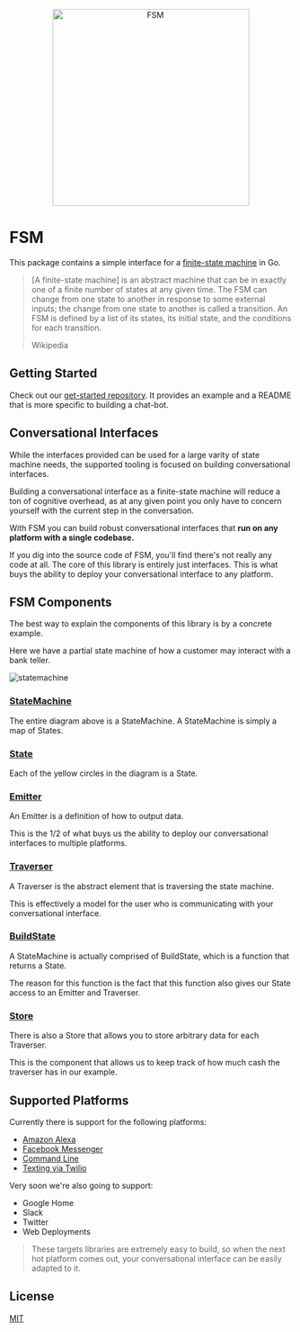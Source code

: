 <a href="https://github.com/fsm"><p align="center"><img src="https://user-images.githubusercontent.com/2105067/35464215-a014d512-02a9-11e8-8913-63a066f6064e.png" alt="FSM" width="350px" align="center;"/></p></a>

# FSM

This package contains a simple interface for a [finite-state machine](https://en.wikipedia.org/wiki/Finite-state_machine) in Go.

> [A finite-state machine] is an abstract machine that can be in exactly one of a finite number of states at any given time. The FSM can change from one state to another in response to some external inputs; the change from one state to another is called a transition. An FSM is defined by a list of its states, its initial state, and the conditions for each transition.
>
> Wikipedia

## Getting Started

Check out our [get-started repository](https://github.com/fsm/get-started). It provides an example and a README that is more specific to building a chat-bot.

## Conversational Interfaces

While the interfaces provided can be used for a large varity of state machine needs, the supported tooling is focused on building conversational interfaces.

Building a conversational interface as a finite-state machine will reduce a ton of cognitive overhead, as at any given point you only have to concern yourself with the current step in the conversation.

With FSM you can build robust conversational interfaces that **run on any platform with a single codebase.**

If you dig into the source code of FSM, you'll find there's not really any code at all. The core of this library is entirely just interfaces. This is what buys the ability to deploy your conversational interface to any platform.

## FSM Components

The best way to explain the components of this library is by a concrete example.

Here we have a partial state machine of how a customer may interact with a bank teller.

![statemachine](https://user-images.githubusercontent.com/2105067/35538170-c049b938-0501-11e8-8064-1ba3d9b576be.png)

### [StateMachine](https://github.com/fsm/fsm/blob/br.readme/fsm.go#L3-L5)

The entire diagram above is a StateMachine.  A StateMachine is simply a map of States.

### [State](https://github.com/fsm/fsm/blob/master/fsm.go#L11-L16)

Each of the yellow circles in the diagram is a State.

### [Emitter](https://github.com/fsm/fsm/blob/br.readme/fsm.go#L18-L22)

An Emitter is a definition of how to output data.

This is the 1/2 of what buys us the ability to deploy our conversational interfaces to multiple platforms.

### [Traverser](https://github.com/fsm/fsm/blob/master/fsm.go#L31-L42)

A Traverser is the abstract element that is traversing the state machine.

This is effectively a model for the user who is communicating with your conversational interface.

### [BuildState](https://github.com/fsm/fsm/blob/br.readme/fsm.go#L7-L9)

A StateMachine is actually comprised of BuildState, which is a function that returns a State.

The reason for this function is the fact that this function also gives our State access to an Emitter and Traverser.

### [Store](https://github.com/fsm/fsm/blob/br.readme/fsm.go#L24-L29)

There is also a Store that allows you to store arbitrary data for each Traverser.

This is the component that allows us to keep track of how much cash the traverser has in our example.

## Supported Platforms

Currently there is support for the following platforms:

- [Amazon Alexa](https://github.com/fsm/alexa)
- [Facebook Messenger](https://github.com/fsm/messenger)
- [Command Line](https://github.com/fsm/cli)
- [Texting via Twilio](#)

Very soon we're also going to support:

- Google Home
- Slack
- Twitter
- Web Deployments

> These targets libraries are extremely easy to build, so when the next hot platform comes out, your conversational interface can be easily adapted to it.

## License

[MIT](LICENSE.md)
